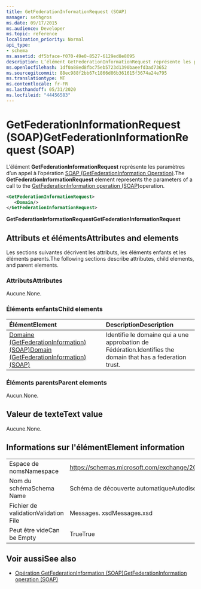 ```yaml
---
title: GetFederationInformationRequest (SOAP)
manager: sethgros
ms.date: 09/17/2015
ms.audience: Developer
ms.topic: reference
localization_priority: Normal
api_type:
- schema
ms.assetid: df5bface-f070-49e0-8527-6129ed8e8095
description: L’élément GetFederationInformationRequest représente les paramètres d’un appel à l’opération SOAP (GetFederationInformation Operation).
ms.openlocfilehash: 1df0a88ed8fbc75eb5723d1390baeefd3ad73652
ms.sourcegitcommit: 88ec988f2bb67c1866d06b361615f3674a24e795
ms.translationtype: MT
ms.contentlocale: fr-FR
ms.lasthandoff: 05/31/2020
ms.locfileid: "44456583"
---
```

# <a name="getfederationinformationrequest-soap"></a><span data-ttu-id="c729e-103">GetFederationInformationRequest (SOAP)</span><span class="sxs-lookup"><span data-stu-id="c729e-103">GetFederationInformationRequest (SOAP)</span></span>

<span data-ttu-id="c729e-104">L’élément **GetFederationInformationRequest** représente les paramètres d’un appel à l’opération [SOAP (GetFederationInformation Operation)](getfederationinformation-operation-soap.md).</span><span class="sxs-lookup"><span data-stu-id="c729e-104">The **GetFederationInformationRequest** element represents the parameters of a call to the [GetFederationInformation operation (SOAP)](getfederationinformation-operation-soap.md)operation.</span></span>
  
```XML
<GetFederationInformationRequest>
   <Domain/>
</GetFederationInformationRequest>
```

<span data-ttu-id="c729e-105">**GetFederationInformationRequest**</span><span class="sxs-lookup"><span data-stu-id="c729e-105">**GetFederationInformationRequest**</span></span>

## <a name="attributes-and-elements"></a><span data-ttu-id="c729e-106">Attributs et éléments</span><span class="sxs-lookup"><span data-stu-id="c729e-106">Attributes and elements</span></span>

<span data-ttu-id="c729e-107">Les sections suivantes décrivent les attributs, les éléments enfants et les éléments parents.</span><span class="sxs-lookup"><span data-stu-id="c729e-107">The following sections describe attributes, child elements, and parent elements.</span></span>
  
### <a name="attributes"></a><span data-ttu-id="c729e-108">Attributs</span><span class="sxs-lookup"><span data-stu-id="c729e-108">Attributes</span></span>

<span data-ttu-id="c729e-109">Aucune.</span><span class="sxs-lookup"><span data-stu-id="c729e-109">None.</span></span>
  
### <a name="child-elements"></a><span data-ttu-id="c729e-110">Éléments enfants</span><span class="sxs-lookup"><span data-stu-id="c729e-110">Child elements</span></span>

|<span data-ttu-id="c729e-111">**Élément**</span><span class="sxs-lookup"><span data-stu-id="c729e-111">**Element**</span></span>|<span data-ttu-id="c729e-112">**Description**</span><span class="sxs-lookup"><span data-stu-id="c729e-112">**Description**</span></span>|
|:-----|:-----|
|[<span data-ttu-id="c729e-113">Domaine (GetFederationInformation) (SOAP)</span><span class="sxs-lookup"><span data-stu-id="c729e-113">Domain (GetFederationInformation) (SOAP)</span></span>](domain-getfederationinformationsoap.md) <br/> |<span data-ttu-id="c729e-114">Identifie le domaine qui a une approbation de Fédération.</span><span class="sxs-lookup"><span data-stu-id="c729e-114">Identifies the domain that has a federation trust.</span></span>  <br/> |
   
### <a name="parent-elements"></a><span data-ttu-id="c729e-115">Éléments parents</span><span class="sxs-lookup"><span data-stu-id="c729e-115">Parent elements</span></span>

<span data-ttu-id="c729e-116">Aucun.</span><span class="sxs-lookup"><span data-stu-id="c729e-116">None.</span></span>
  
## <a name="text-value"></a><span data-ttu-id="c729e-117">Valeur de texte</span><span class="sxs-lookup"><span data-stu-id="c729e-117">Text value</span></span>

<span data-ttu-id="c729e-118">Aucune.</span><span class="sxs-lookup"><span data-stu-id="c729e-118">None.</span></span> 
  
## <a name="element-information"></a><span data-ttu-id="c729e-119">Informations sur l'élément</span><span class="sxs-lookup"><span data-stu-id="c729e-119">Element information</span></span>

|||
|:-----|:-----|
|<span data-ttu-id="c729e-120">Espace de noms</span><span class="sxs-lookup"><span data-stu-id="c729e-120">Namespace</span></span>  <br/> |https://schemas.microsoft.com/exchange/2010/Autodiscover  <br/> |
|<span data-ttu-id="c729e-121">Nom du schéma</span><span class="sxs-lookup"><span data-stu-id="c729e-121">Schema Name</span></span>  <br/> |<span data-ttu-id="c729e-122">Schéma de découverte automatique</span><span class="sxs-lookup"><span data-stu-id="c729e-122">Autodiscover schema</span></span>  <br/> |
|<span data-ttu-id="c729e-123">Fichier de validation</span><span class="sxs-lookup"><span data-stu-id="c729e-123">Validation File</span></span>  <br/> |<span data-ttu-id="c729e-124">Messages. xsd</span><span class="sxs-lookup"><span data-stu-id="c729e-124">Messages.xsd</span></span>  <br/> |
|<span data-ttu-id="c729e-125">Peut être vide</span><span class="sxs-lookup"><span data-stu-id="c729e-125">Can be Empty</span></span>  <br/> |<span data-ttu-id="c729e-126">True</span><span class="sxs-lookup"><span data-stu-id="c729e-126">True</span></span>  <br/> |
   
## <a name="see-also"></a><span data-ttu-id="c729e-127">Voir aussi</span><span class="sxs-lookup"><span data-stu-id="c729e-127">See also</span></span>

- [<span data-ttu-id="c729e-128">Opération GetFederationInformation (SOAP)</span><span class="sxs-lookup"><span data-stu-id="c729e-128">GetFederationInformation operation (SOAP)</span></span>](getfederationinformation-operation-soap.md)

